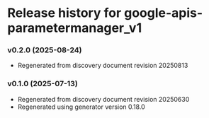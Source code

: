 # Release history for google-apis-parametermanager_v1

### v0.2.0 (2025-08-24)

* Regenerated from discovery document revision 20250813

### v0.1.0 (2025-07-13)

* Regenerated from discovery document revision 20250630
* Regenerated using generator version 0.18.0

